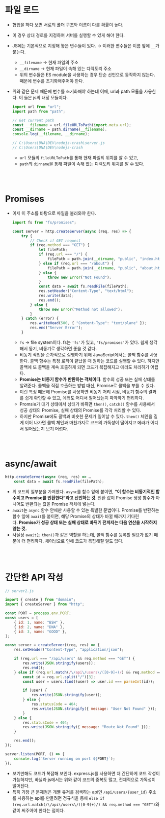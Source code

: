 # 파일 로드

-   협업을 하다 보면 서로의 폴더 구조와 이름이 다를 확률이 높다.
-   이 경우 상대 경로를 지정하여 서버를 실행할 수 있게 해야 한다.
-   JS에는 기본적으로 지정해 놓은 변수들이 있다. → 이러한 변수들은 이름 앞에 `__`가 붙는다.
    -   `__filename` → 현재 파일의 주소
    -   `__dirname` → 현재 파일이 속해 있는 디렉토리 주소
    -   위의 변수들은 ES module을 사용하는 경우 단순 선언으로 동작하지 않는다. 때문에 변수를 초기화해주어야 한다.
-   위와 같은 문제 때문에 변수를 초기화해야 하는데 이때, url과 path 모듈을 사용한다. 이 둘은 js의 내장 모듈이다.

    ```jsx
    import url from "url";
    import path from "path";
    ```

    ```jsx
    // Get current path
    const __filename = url.fileURLToPath(import.meta.url);
    const __dirname = path.dirname(__filename);
    console.log(__filename, __dirname);

    // C:\Users\DNA\DEV\nodejs-crash\server.js
    // C:\Users\DNA\DEV\nodejs-crash
    ```

    -   `url` 모듈의 `fileURLToPath`를 통해 현재 파일의 위치를 알 수 있고,
    -   `path`의 `dirname`을 통해 파일이 속해 있는 디렉토리 위치를 알 수 있다.

<br><br>

# Promises

-   이제 이 주소를 바탕으로 파일을 불러와야 한다.

    ```jsx
    import fs from "fs/promises";

    const server = http.createServer(async (req, res) => {
        try {
            // Check if GET request
            if (req.method === "GET") {
                let filePath;
                if (req.url === "/") {
                    filePath = path.join(__dirname, "public", "index.html");
                } else if (req.url === "/about") {
                    filePath = path.join(__dirname, "public", "about.html");
                } else {
                    throw new Error("Not Found");
                }
                const data = await fs.readFile(filePath);
                res.setHeader("Content-Type", "text/html");
                res.write(data);
                res.end();
            } else {
                throw new Error("Method not allowed");
            }
        } catch (error) {
            res.writeHead(500, { "Content-Type": "text/plane" });
            res.end("Server Error");
        }
    ```

    -   `fs` → file system이다. fs는 `'fs'`가 있고, `'fs/promises'`가 있다. 쉽게 생각해서 동기, 비동기로 생각하면 좋을 것 같다.
    -   비동기 작업을 순차적으로 실행하기 위해 JavaScript에서는 콜백 함수를 사용한다. 콜백 함수는 특정 로직이 끝났을 때 원하는 코드를 실행할 수 있다. 하지만 콜백에 또 콜백을 계속 호출하게 되면 코드가 복잡해지고 에러도 처리하기 어렵다.
    -   **Promise는 비동기 함수가 반환하는 객체이다**. 함수의 성공 또는 실패 상태를 알려준다. 콜백을 직접 호출하는 방법 대신, Promise로 콜백을 부를 수 있다.
    -   이런 특징 때문에 Promise를 사용하면 비동기 처리 시점, 비동기 함수의 결과를 쉽게 확인할 수 있고, 에러도 어디서 일어났는지 파악하기 편리하다.
    -   Promsie가 대기 상태에서 상태가 바뀌면 `then()`, `catch()` 함수를 사용해서 성공 상태의 Promise, 실패 상태의 Promise를 각각 처리할 수 있다.
    -   하지만 Promise에도 콜백과 비슷한 문제가 일어날 수 있다. `then()` 체인을 길게 이어 나가면 콜백 체인과 마찬가지로 코드의 가독성이 떨어지고 에러가 어디서 일어났는지 보기 어렵다.

<br><br>

# async/await

```jsx
http.createServer(async (req, res) => …
	const data = await fs.readFile(filePath);
```

-   위 코드의 일부분을 가져왔다. `async`를 함수 앞에 붙이면, **“이 함수는 비동기적인 함수이고 Promise를 반환한다”라고 선언하는 것**. 반환 값이 Promise 생성 함수가 아니어도 반환되는 값을 Promise 객체에 넣는다.
-   `await`는 `async` 함수 안에만 사용할 수 있는 특별한 문법이다. Promise를 반환하는 함수 앞에 `await`를 붙이면, 해당 Promise의 상태가 바뀔 때까지 기다린다. **Promise가 성공 상태 또는 실패 상태로 바뀌기 전까지는 다음 연산을 시작하지 않는 것.**
-   사실상 `await`는 `then()`과 같은 역할을 하는데, 콜백 함수를 등록할 필요가 없기 때문에 더 편리하다. 체이닝으로 인해 코드가 복잡해질 일도 없다.

<br><br>

# 간단한 API 작성

```jsx
// server2.js

import { create } from "domain";
import { createServer } from "http";

const PORT = process.env.PORT;
const users = [
    { id: 1, name: "BSH" },
    { id: 2, name: "DNA" },
    { id: 3, name: "GOOD" },
];

const server = createServer((req, res) => {
    res.setHeader("Content-Type", "application/json");

    if (req.url === "/api/users" && req.method === "GET") {
        res.write(JSON.stringify(users));
        res.end();
    } else if (req.url.match(/\/api\/users\/([0-9]+)/) && req.method === "GET") {
        const id = req.url.split("/")[3];
        const user = users.find((user) => user.id === parseInt(id));

        if (user) {
            res.write(JSON.stringify(user));
        } else {
            res.statusCode = 404;
            res.write(JSON.stringify({ message: "User Not Found" }));
        }
    } else {
        res.statusCode = 404;
        res.write(JSON.stringify({ message: "Route Not Found" }));
    }

    res.end();
});

server.listen(PORT, () => {
    console.log(`Server running on port ${PORT}`);
});
```

-   보기만해도 코드가 복잡해 보인다. express.js를 사용하면 더 간단하게 코드 작성이 가능하지만, 바닐라 js에서는 위와 같이 코드의 중복도 많고, 전체적으로 가독성이 떨어진다.
-   특히 가장 큰 문제점은 개별 유저를 검색하는 api인 `/api/users/{user_id}` 주소를 사용하는 api를 만들려면 정규식을 통해 `else if (req.url.match(/\/api\/users\/([0-9]+)/) && req.method === "GET")`와 같이 써주어야 한다는 점이다.
